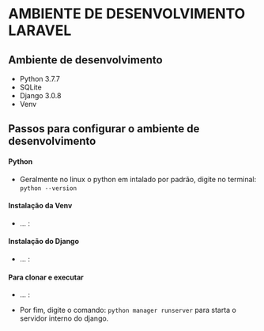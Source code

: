 # AMBIENTE DE DESENVOLVIMENTO LARAVEL

## Ambiente de desenvolvimento

* Python 3.7.7
* SQLite 
* Django 3.0.8
* Venv

## Passos para configurar o ambiente de desenvolvimento

#### Python

* Geralmente no linux o python em intalado por padrão, digite no terminal: `python --version`

#### Instalação da Venv

* ... :

#### Instalação do Django

* ... :

#### Para clonar e executar

* ... : 

* Por fim, digite o comando: `python manager runserver` para starta o servidor interno do django.  
